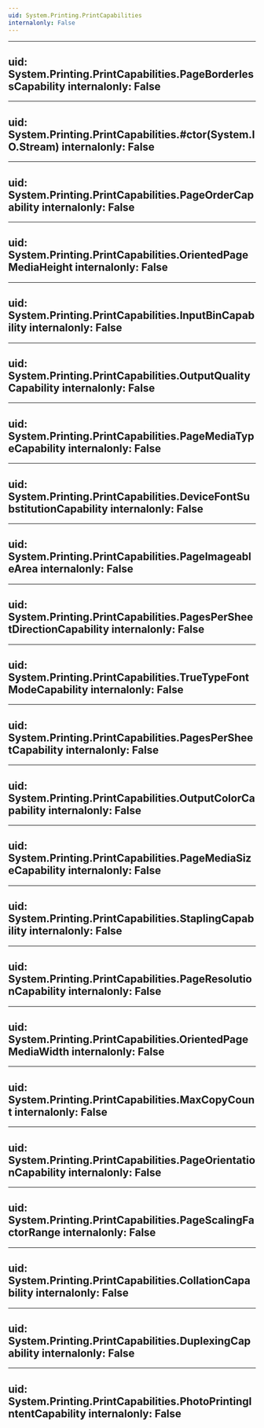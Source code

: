 ```yaml
---
uid: System.Printing.PrintCapabilities
internalonly: False
---
```


---
uid: System.Printing.PrintCapabilities.PageBorderlessCapability
internalonly: False
---

---
uid: System.Printing.PrintCapabilities.#ctor(System.IO.Stream)
internalonly: False
---

---
uid: System.Printing.PrintCapabilities.PageOrderCapability
internalonly: False
---

---
uid: System.Printing.PrintCapabilities.OrientedPageMediaHeight
internalonly: False
---

---
uid: System.Printing.PrintCapabilities.InputBinCapability
internalonly: False
---

---
uid: System.Printing.PrintCapabilities.OutputQualityCapability
internalonly: False
---

---
uid: System.Printing.PrintCapabilities.PageMediaTypeCapability
internalonly: False
---

---
uid: System.Printing.PrintCapabilities.DeviceFontSubstitutionCapability
internalonly: False
---

---
uid: System.Printing.PrintCapabilities.PageImageableArea
internalonly: False
---

---
uid: System.Printing.PrintCapabilities.PagesPerSheetDirectionCapability
internalonly: False
---

---
uid: System.Printing.PrintCapabilities.TrueTypeFontModeCapability
internalonly: False
---

---
uid: System.Printing.PrintCapabilities.PagesPerSheetCapability
internalonly: False
---

---
uid: System.Printing.PrintCapabilities.OutputColorCapability
internalonly: False
---

---
uid: System.Printing.PrintCapabilities.PageMediaSizeCapability
internalonly: False
---

---
uid: System.Printing.PrintCapabilities.StaplingCapability
internalonly: False
---

---
uid: System.Printing.PrintCapabilities.PageResolutionCapability
internalonly: False
---

---
uid: System.Printing.PrintCapabilities.OrientedPageMediaWidth
internalonly: False
---

---
uid: System.Printing.PrintCapabilities.MaxCopyCount
internalonly: False
---

---
uid: System.Printing.PrintCapabilities.PageOrientationCapability
internalonly: False
---

---
uid: System.Printing.PrintCapabilities.PageScalingFactorRange
internalonly: False
---

---
uid: System.Printing.PrintCapabilities.CollationCapability
internalonly: False
---

---
uid: System.Printing.PrintCapabilities.DuplexingCapability
internalonly: False
---

---
uid: System.Printing.PrintCapabilities.PhotoPrintingIntentCapability
internalonly: False
---
